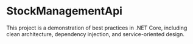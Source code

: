 # StockManagementApi
This project is a demonstration of best practices in .NET Core, including clean architecture, dependency injection, and service-oriented design.
